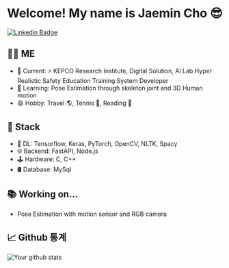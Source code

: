 # Welcome! My name is Jaemin Cho 😎

[![Linkedin Badge](https://img.shields.io/badge/-LinkedIn-blue?style=flat-square&logo=Linkedin&logoColor=white&link=https://www.linkedin.com/in/jaemin-cho-213432255/)](https://www.linkedin.com/in/jaemin-cho-213432255/)

## 🧑‍💻 ME

- 🏢 Current: ⚡️ KEPCO Research Institute, Digital Solution, AI Lab  Hyper Realistic Safety Education Training System Developer
- 🌱 Learning: Pose Estimation through skeleton joint and 3D Human motion
- 😄 Hobby: Travel 🌎, Tennis 🎾, Reading 📖


## 💼 Stack

- 🐍 DL: Tensorflow, Keras, PyTorch, OpenCV, NLTK, Spacy
- 🌐 Backend: FastAPI, Node.js
- 🕹️ Hardware: C, C++
- 🛢 Database: MySql


## 📚 Working on...

- Pose Estimation with motion sensor and RGB camera


## 📈 Github 통계

![Your github stats](https://github-readme-stats.vercel.app/api?username=yourusername&show_icons=true)
